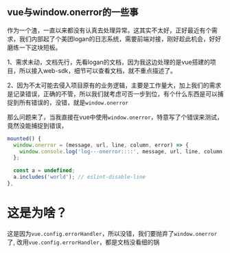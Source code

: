## vue与window.onerror的一些事

作为一个渣，一直以来都没有认真去处理异常。这其实不太好，正好最近有个需求，我们内部起了个美团logan的日志系统，需要前端对接，刚好趁此机会，好好磨练一下这块短板。

1、需求未动，文档先行，先看logan的文档，因为我这边处理的是vue搭建的项目，所以接入web-sdk，细节可以查看文档，就不重点描述了。

2、因为不太可能去侵入项目原有的业务逻辑，主要是工作量大，加上我们的需求是记录错误，正确的不管，所以我们就考虑可否一步到位，有个什么东西是可以捕捉到所有错误的，没错，就是`window.onerror`

那么问题来了，当我直接在vue中使用`window.onerror`，特意写了个错误来测试，竟然没能捕捉到错误，
```js
mounted() {
  window.onerror = (message, url, line, column, error) => {
    window.console.log('log---onerror::::', message, url, line, column, error);
  };
  
  const a = undefined;
  a.includes('world'); // eslint-disable-line
},
```
# 这是为啥？
这是因为`vue.config.errorHandler`，所以没错，我们要抛弃了`window.onerror`了, 改用`vue.config.errorHandler`，都是文档没看细的锅